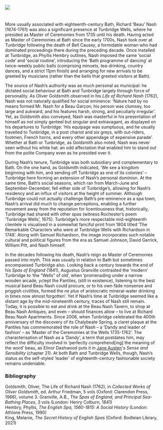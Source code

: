 <a href="https://juncture-digital.org"><img src="https://juncture-digital.org/images/ve-button.png"></a>
<param ve-config title="Beau Nash’s Tunbridge Wells" author="Dr Shaun Regan" layout="vtl" 
banner="/images/banners/18c.jpg">

#

More usually associated with eighteenth-century Bath, Richard ‘Beau’ Nash (1674-1761) was also a significant presence at Tunbridge Wells, where he presided as Master of Ceremonies from 1735 until his death. Having acted as Master of Ceremonies at Bath since the early 1700s, Nash took over at Tunbridge following the death of Bell Causey, a formidable woman who had dominated proceedings there during the preceding decade. Once installed at Tunbridge, as Phyllis Hembry outlines, Nash imposed the same ‘social code’ and ‘social routine’, introducing the ‘Bath programme of dancing’ at twice-weekly public balls (comprising minuets, tea-drinking, country dances, and a strict 11pm finish) and arranging for new arrivals to be greeted by musicians (rather than the bells that greeted visitors at Bath).
<param ve-image url="https://iiif.wellcomecollection.org/image/V0014575/full/full/0/default.jpg" label="Tunbridge Wells, Kent: view of the parade. Engraving by I. Taylor" attribution="Wellcome Collection, Public domain mark">

The source of Nash’s authority was as much personal as municipal: he dictated social behaviour at Bath and Tunbridge largely through force of personality. As Oliver Goldsmith observed in his _Life of Richard Nash_ (1762), Nash was not naturally qualified for social eminence: ‘Nature had by no means formed Mr. Nash for a Beau Garçon; his person was clumsey, too large and aukward, and his features harsh, strong, and peculiarly irregular’. Yet, as Goldsmith also conveyed, Nash was masterful in his presentation of himself as not simply genteel but singular and extravagant, as displayed on his departures to Tunbridge: ‘His equipage was sumptuous, and he usually travelled to Tunbridge, in a post chariot and six greys, with out-riders, footmen, French horns, and every other appendage of expensive parade’. Whether at Bath or Tunbridge, as Goldsmith also noted, Nash was never seen without his white hat: an odd affectation that enabled him to stand out from the polite Company even as he presided over it.
<param ve-image url="https://upload.wikimedia.org/wikipedia/commons/c/ca/Beau-Nash.jpg" label="Beau Nash" attribution="Photograph by MichaelMaggs; original artist unknown, in Bath Under Beau Nash by Lewis Melville, London 1907, Public domain, via Wikimedia Commons">

During Nash’s tenure, Tunbridge was both subsidiary and complementary to Bath. On the one hand, as Goldsmith indicated, ‘We see a kingdom beginning with him, and sending off Tunbridge as one of its colonies’ – Tunbridge here forming an extension of Nash’s personal dominion. At the same time, Bath’s social seasons, which ran from March-June and September-December, fell either side of Tunbridge’s, allowing for Nash’s residency and an influx of visitors at the height of summer. Although Tunbridge could not actually challenge Bath’s pre-eminence as a spa town, Nash’s arrival did much to change perceptions, enabling a further movement away from the reputation for licentiousness that, historically, Tunbridge had shared with other spas (witness Rochester’s poem ‘Tunbridge Wells’, 1675). Tunbridge’s more respectable mid-eighteenth clientele is visualised in a somewhat fanciful print from 1804 titled ‘The Remarkable Characters who were at Tunbridge Wells with Richardson in 1748’. Along with Samuel Richardson, the image incorporates such notable cultural and political figures from the era as Samuel Johnson, David Garrick, William Pitt, and Nash himself.
<param ve-image url="https://iiif.wellcomecollection.org/image/V0014577/full/full/0/default.jpg" label="Tunbridge Wells, Kent: visitors to the wells and characters of the town in August 1748. Etching after T. Loggon, 1804" attribution="Wellcome Collection">

In the decades following his death, Nash’s reign as Master of Ceremonies passed into myth. This was usually in relation to Bath but sometimes encompassed Tunbridge also. Looking back a century towards the end of his _Spas of England_ (1841), Augustus Granville contrasted the ‘modern’ Tunbridge to ‘the “Wells” of old’, when ‘promenading under a narrow wooden arcade, yclept the Pantiles, (still in existence), listening to the best musical band Beau Nash could procure, or to his own fâde nonsense and priggish civilities, formed the _ne plus_ of aristocratic mineral-water drinking in times now almost forgotten’. Yet if Nash’s time at Tunbridge seemed like a distant age by the mid-nineteenth century, traces of Nash still remain. Today, it is possible to eat and drink at the Beau Nash Tavern, to shop at Beau Nash Antiques, and even – should finances allow – to live at Richard Beau Nash Apartments. Since 2006, when Tunbridge celebrated the 400th anniversary of the discovery of its Chalybeate Spring, a claret plaque at the Pantiles has commemorated the role of Nash – a ‘Dandy and leader of fashion’ – as ‘Master of the Ceremonies at the Wells 1735-1762’. The characterisation of Nash as a ‘Dandy’, a term that postdates him, may reflect the difficulty involved in ‘perfectly comprehend[ing] the meaning of the word’ beau, as Elinor Dashwood puts it in [Jane Austen](/austen/austen-tunbridge-wells/)'s _Sense and Sensibility_ (chapter 21). At both Bath and Tunbridge Wells, though, Nash’s status as the self-styled ‘leader’ of eighteenth-century fashionable society remains undeniable.
<param ve-image url="https://iiif.wellcomecollection.org/image/V0014571/full/full/0/default.jpg" label="Tunbridge Wells, Kent: bird's eye view. Etching by J. Kip after J. Badslade" attribution="Wellcome Collection">

### Bibliography
Goldsmith, Oliver, The Life of Richard Nash (1762), in _Collected Works of Oliver Goldsmith_, ed. Arthur Friedman, 5 vols (Oxford: Clarendon Press, 1966), volume 3. 
Granville, A.B., _The Spas of England, and Principal Sea-Bathing Places_, 3 vols (London: Henry Colburn, 1841)   
Hembry, Phyllis, _The English Spa, 1560-1815: A Social History_ (London: Athlone Press, 1990)   
King, Melanie, _The Secret History of English Spas_ (Oxford: Bodleian Library, 2021)   

